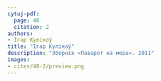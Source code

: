 ```yaml
---
cytuj-pdf:
  page: 48
  citation: 2
authors:
- Ігар Кулікоў
title: "Ігар Кулікоў"
description: "Зборнік «Паварот на мора». 2011"
images:
- cites/48-2/preview.png
---
```

